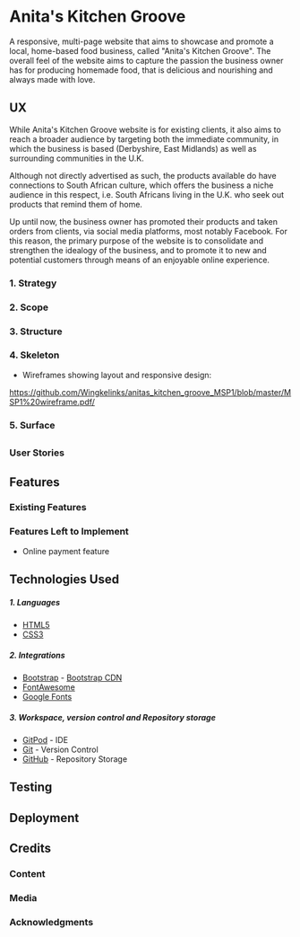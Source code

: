 # Anita's Kitchen Groove

A responsive, multi-page website that aims to showcase and promote a local, home-based food business, called "Anita's Kitchen Groove". The overall feel of the website aims to capture the passion the business owner has for producing homemade food, that is delicious and nourishing and always made with love. 

## UX

While Anita's Kitchen Groove website is for existing clients, it also aims to reach a broader audience by targeting both the immediate community, in which the business is based (Derbyshire, East Midlands) as well as surrounding communities in the U.K. 

Although not directly advertised as such, the products available do have connections to South African culture, which offers the business a niche audience in this respect, i.e. South Africans living in the U.K. who seek out products that remind them of home.

Up until now, the business owner has promoted their products and taken orders from clients, via social media platforms, most notably Facebook. For this reason, the primary purpose of the website is to consolidate and strengthen the idealogy of the business, and to promote it to new and potential customers through means of an enjoyable online experience. 

### 1. Strategy

### 2. Scope

### 3. Structure

### 4. Skeleton

* Wireframes showing layout and responsive design: 

https://github.com/Wingkelinks/anitas_kitchen_groove_MSP1/blob/master/MSP1%20wireframe.pdf/ 

### 5. Surface

##

### User Stories 

## 

## Features 

### Existing Features

### Features Left to Implement 

* Online payment feature 

## 

## Technologies Used 
##### 1. Languages

* [HTML5](https://en.wikipedia.org/wiki/HTML5)
* [CSS3](https://en.wikipedia.org/wiki/Cascading_Style_Sheets)

##### 2. Integrations

* [Bootstrap](https://getbootstrap.com/) - [Bootstrap CDN](https://www.bootstrapcdn.com/)
* [FontAwesome](https://fontawesome.com/)
* [Google Fonts](https://fonts.google.com/)

##### 3. Workspace, version control and Repository storage

* [GitPod](https://github.com/mkuti/corklagos-venture/blob/master/gitpod.io) - IDE
* [Git](https://git-scm.com/) - Version Control
* [GitHub](https://github.com/) - Repository Storage

##

## Testing 

## Deployment 

## Credits
### Content 

### Media 

### Acknowledgments 

##
